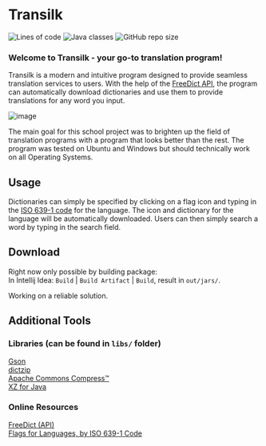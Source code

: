 # Transilk 
![Lines of code](https://img.shields.io/badge/lines-1818-444444?style=for-the-badge)
![Java classes](https://img.shields.io/badge/classes-37-444444?style=for-the-badge)
![GitHub repo size](https://img.shields.io/github/repo-size/lasnikprogram/Transilk?color=444444&style=for-the-badge)

### Welcome to Transilk - your go-to translation program!
Transilk is a modern and intuitive program designed to provide seamless translation services to users. 
With the help of the [FreeDict API](https://freedict.org/), the program can automatically download dictionaries and use them to provide translations for any word you input.

![image](https://user-images.githubusercontent.com/61758940/225970467-a728dd3f-94c9-46f6-81ef-e8abd0caad57.png)

The main goal for this school project was to brighten up the field of translation programs with a program that looks better than the rest.
The program was tested on Ubuntu and Windows but should technically work on all Operating Systems.

## Usage
Dictionaries can simply be specified by clicking on a flag icon and typing in the [ISO 639-1 code](https://en.wikipedia.org/wiki/List_of_ISO_639-1_codes) for the language.
The icon and dictionary for the language will be automatically downloaded. 
Users can then simply search a word by typing in the search field.

## Download
Right now only possible by building package:  
In Intellij Idea: `Build` | `Build Artifact` | `Build`, result in `out/jars/`.

Working on a reliable solution.

## Additional Tools

### Libraries (can be found in `libs/` folder)  
[Gson](https://github.com/google/gson)  
[dictzip](https://codeberg.org/miurahr/dictzip-java)  
[Apache Commons Compress™](https://commons.apache.org/proper/commons-compress/)  
[XZ for Java](https://tukaani.org/xz/java.html)

### Online Resources
[FreeDict (API)](https://freedict.org/)  
[Flags for Languages, by ISO 639-1 Code](https://www.unknown.nu/flags/)
